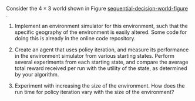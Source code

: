 

Consider the $4\times 3$ world shown in
Figure <a href="#">sequential-decision-world-figure</a><br>.

1.  Implement an environment simulator for this environment, such that
    the specific geography of the environment is easily altered. Some
    code for doing this is already in the online code repository.<br>

2.  Create an agent that uses policy iteration, and measure its
    performance in the environment simulator from various
    starting states. Perform several experiments from each starting
    state, and compare the average total reward received per run with
    the utility of the state, as determined by your algorithm.<br>

3.  Experiment with increasing the size of the environment. How does the
    run time for policy iteration vary with the size of the environment?<br>
